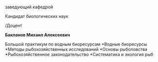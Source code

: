 заведующий кафедрой

Кандидат биологических наук

/Доцент

**Бакланов Михаил Алексеевич**

Большой практикум по водным биоресурсам
	*Водные биоресурсы
	*Методы рыбохозяйственных исследований
	*Основы рыболовства
	*Рыбохозяйственное законодательство
	*Систематика и экология рыб